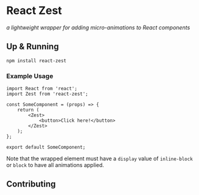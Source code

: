 # React Zest
 _a lightweight wrapper for adding micro-animations to React components_

## Up & Running
```
npm install react-zest
```

### Example Usage
```
import React from 'react';
import Zest from 'react-zest';

const SomeComponent = (props) => {
	return (
		<Zest>
			<button>Click here!</button>
		</Zest>
	);
};

export default SomeComponent;
```

Note that the wrapped element must have a `display` value of `inline-block` or `block` to have all animations applied.

## Contributing
